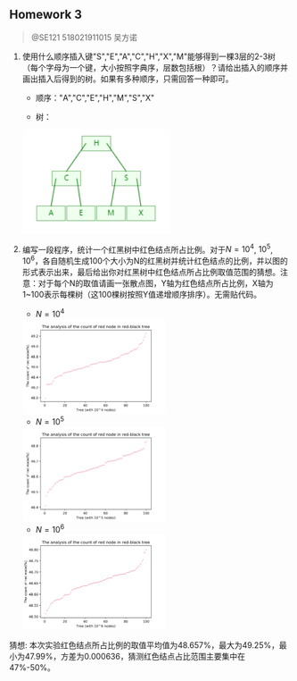 ## Homework 3

> @SE121  518021911015 吴方诺

1. 使用什么顺序插入键"S","E","A","C","H","X","M"能够得到一棵3层的2-3树（每个字母为一个键，大小按照字典序，层数包括根）？请给出插入的顺序并画出插入后得到的树。如果有多种顺序，只需回答一种即可。

   - 顺序："A","C","E","H","M","S","X"

   - 树：

   ![image-20200319153602116](.\image\image-20200319153602116.png)

2. 编写一段程序，统计一个红黑树中红色结点所占比例。对于$N=10^4$, $10^5$, $10^6$，各自随机生成100个大小为N的红黑树并统计红色结点的比例，并以图的形式表示出来，最后给出你对红黑树中红色结点所占比例取值范围的猜想。注意：对于每个N的取值请画一张散点图，Y轴为红色结点所占比例，X轴为1~100表示每棵树（这100棵树按照Y值递增顺序排序）。无需贴代码。

   - $N=10^4$

   <img src=".\image\4.png" style="zoom: 25%;" />

   - $N = 10^5$

   <img src=".\image\5.png" style="zoom:25%;" />

   - $N = 10^6$

   <img src=".\image\6.png" style="zoom:25%;" />

猜想: 本次实验红色结点所占比例的取值平均值为48.657%，最大为49.25%，最小为47.99%，方差为0.000636，猜测红色结点占比范围主要集中在47%-50%。